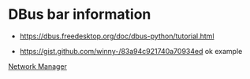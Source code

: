 # DBus bar information

- https://dbus.freedesktop.org/doc/dbus-python/tutorial.html

- https://gist.github.com/winny-/83a94c921740a70934ed ok example

[Network Manager](./NM.md)